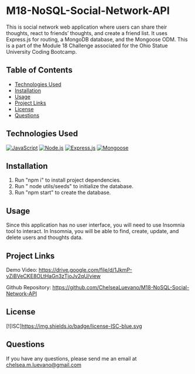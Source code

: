# M18-NoSQL-Social-Network-API
This is social network web application where users can share their thoughts, react to friends’ thoughts, and create a friend list. It uses Express.js for routing, a MongoDB database, and the Mongoose ODM. This is a part of the Module 18 Challenge associated for the Ohio Statue University Coding Bootcamp.


## Table of Contents
- [Technologies Used](#technologies-used)
- [Installation](#installation)
- [Usage](#usage)
- [Project Links](#project-links)
- [License](#license)
- [Questions](#questions)



## Technologies Used
[![JavaScript](https://img.shields.io/badge/JavaScript-ES6+-yellow)](https://www.ecma-international.org/ecma-262/)
[![Node.js](https://img.shields.io/badge/Node.js-v14.17.0-green)](https://nodejs.org/)
[![Express.js](https://img.shields.io/badge/Express.js-v4.17.1-lightgrey)](https://expressjs.com/)
[![Mongoose](https://img.shields.io/badge/Mongoose-v6.0.12-blue)](https://mongoosejs.com/)


## Installation
1. Run "npm i" to install project dependencies.
2. Run " node utils/seeds" to initialize the database.
3. Run "npm start" to create the database.


## Usage
Since this application has no user interface, you will need to use Insomnia tool to interact. In Insomnia, you will be able to find, create, update, and delete users and thoughts data.

## Project Links
Demo Video: https://drive.google.com/file/d/1JkmP-vZiBVeCKE8OLtHaGn3zTjoJv2qU/view

Github Repository: https://github.com/ChelseaLuevano/M18-NoSQL-Social-Network-API 

## License 
[![ISC]https://img.shields.io/badge/license-ISC-blue.svg 

## Questions

If you have any questions, please send me an email at chelsea.m.luevano@gmail.com 